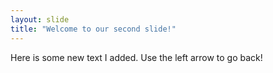 ```yaml
---
layout: slide
title: "Welcome to our second slide!"
---
```

Here is some new text I added.
Use the left arrow to go back!
